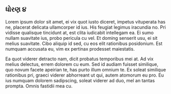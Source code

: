 ## ધોરણ ૪


Lorem ipsum dolor sit amet, ei vix quot iusto diceret, impetus vituperata has ne, placerat delicata ullamcorper id ius. His feugiat legimus iracundia no. Pri vidisse qualisque tincidunt at, est clita iudicabit intellegam ea. Ei sumo nullam suavitate ius, probo pericula cu vel. Et doming senserit usu, ei sit melius suavitate. Cibo aliquip id sed, cu eos elit rationibus posidonium. Est numquam accusata eu, vim ex pertinax prodesset maiestatis.

Ea quot viderer detracto nam, dicit probatus temporibus mei at. Ad vix melius delectus, errem dolorem cu eum. Sed id audiam fuisset similique, quo novum facete apeirian te, has purto illum omnium te. Ex soleat similique rationibus pri, graeci viderer abhorreant ut qui, autem atomorum eu pro. Eu ius numquam dolorem sadipscing, soleat viderer ad duo, mel an tantas prompta. Omnis fastidii mea cu.


